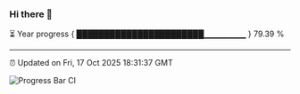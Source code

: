 ### Hi there 👋

⏳ Year progress { ███████████████████████▁▁▁▁▁▁▁ } 79.39 %

---

⏰ Updated on Fri, 17 Oct 2025 18:31:37 GMT

![Progress Bar CI](https://github.com/ZhaoGui/ZhaoGui/workflows/Progress%20Bar%20CI/badge.svg)
